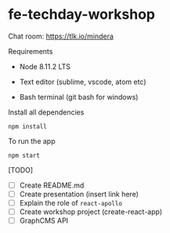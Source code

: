 # fe-techday-workshop


Chat room: https://tlk.io/mindera

Requirements
- Node  8.11.2 LTS

- Text editor (sublime, vscode, atom etc)

- Bash terminal (git bash for windows)



Install all dependencies
```
npm install
```

To run the app
```
npm start
```
[TODO]

- [ ] Create README.md
- [ ] Create presentation (insert link here)
- [ ] Explain the role of `react-apollo`
- [ ] Create workshop project (create-react-app)
- [ ] GraphCMS API

